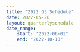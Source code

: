 ```yaml
---
title: "2022 Q3 Schedule"
date: 2022-05-26
layout: quarterlyschedule
date_range:
    start: "2022-06-01"
    end: "2022-10-10"
---
```


